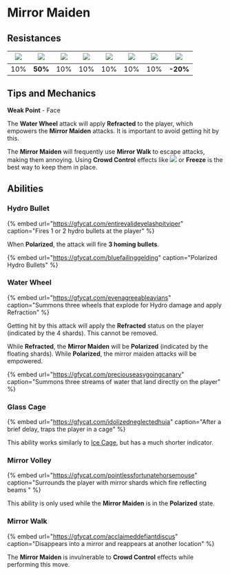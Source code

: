 # Mirror Maiden

## Resistances

| ​​![](https://firebasestorage.googleapis.com/v0/b/gitbook-28427.appspot.com/o/assets%2F-MVAGyyACcSzyzfmgy7f%2Fsync%2F485abc41b72e4fb75fd6cf1b2c21d83a5da9a05c.png?generation=1615182625871961&alt=media) | ​​![](https://firebasestorage.googleapis.com/v0/b/gitbook-28427.appspot.com/o/assets%2F-MVAGyyACcSzyzfmgy7f%2Fsync%2F1a9d730812988c6cd8678f117630d179f689cee0.png?generation=1615182626544397&alt=media) | ​​![](https://firebasestorage.googleapis.com/v0/b/gitbook-28427.appspot.com/o/assets%2F-MVAGyyACcSzyzfmgy7f%2Fsync%2Fe0472b52c548a7162a648c191cad9b7bbdf4498b.png?generation=1615182626170812&alt=media) | ​​![](https://firebasestorage.googleapis.com/v0/b/gitbook-28427.appspot.com/o/assets%2F-MVAGyyACcSzyzfmgy7f%2Fsync%2Fa8efded210241d0c6764e2819b9c750deff8a6d4.png?generation=1615182626278065&alt=media) | ​​![](https://firebasestorage.googleapis.com/v0/b/gitbook-28427.appspot.com/o/assets%2F-MVAGyyACcSzyzfmgy7f%2Fsync%2F68e4777d7c38eb974be29d8260b1f52709a44a26.png?generation=1615182625284983&alt=media) | ​​![](https://firebasestorage.googleapis.com/v0/b/gitbook-28427.appspot.com/o/assets%2F-MVAGyyACcSzyzfmgy7f%2Fsync%2Fcb0b6d83e3899b9d4310fb78ce58ccad28b8c839.png?generation=1615182626007947&alt=media) | ​​![](https://firebasestorage.googleapis.com/v0/b/gitbook-28427.appspot.com/o/assets%2F-MVAGyyACcSzyzfmgy7f%2Fsync%2F347363c813f76f26b0c6c74df49012812f9fe690.png?generation=1615182625760905&alt=media) | ​​![](https://firebasestorage.googleapis.com/v0/b/gitbook-28427.appspot.com/o/assets%2F-MVAGyyACcSzyzfmgy7f%2Fsync%2F7db8ec0e8a47656e2367909ab5d65aa19effb930.png?generation=1615182626144273&alt=media) |
| :---: | :---: | :---: | :---: | :---: | :---: | :---: | :---: |
| 10% | **50%** | 10% | 10% | 10% | 10% | 10% | **-20%** |

## Tips and Mechanics

**Weak Point** - Face

The **Water Wheel** attack will apply **Refracted** to the player, which empowers the **Mirror Maiden** attacks. It is important to avoid getting hit by this.

The **Mirror Maiden** will frequently use **Mirror Walk** to escape attacks, making them annoying. Using **Crowd Control** effects like ![](../../.gitbook/assets/anemo_small.png) or **Freeze** is the best way to keep them in place.

## Abilities

### Hydro Bullet

{% embed url="https://gfycat.com/entirevalideyelashpitviper" caption="Fires 1 or 2 hydro bullets at the player" %}

When **Polarized**, the attack will fire **3 homing bullets**.

{% embed url="https://gfycat.com/bluefailinggelding" caption="Polarized Hydro Bullets" %}

### Water Wheel

{% embed url="https://gfycat.com/evenagreeableavians" caption="Summons three wheels that explode for Hydro damage and apply Refraction" %}

Getting hit by this attack will apply the **Refracted** status on the player \(indicated by the 4 shards\). This cannot be removed.

While **Refracted**, the **Mirror Maiden** will be **Polarized** \(indicated by the floating shards\). While **Polarized**, the mirror maiden attacks will be empowered.

{% embed url="https://gfycat.com/preciouseasygoingcanary" caption="Summons three streams of water that land directly on the player" %}

### Glass Cage

{% embed url="https://gfycat.com/idolizedneglectedhuia" caption="After a brief delay, traps the player in a cage" %}

This ability works similarly to [Ice Cage](../../mechanics/auras/ice-cage.md), but has a much shorter indicator.

### Mirror Volley

{% embed url="https://gfycat.com/pointlessfortunatehorsemouse" caption="Surrounds the player with mirror shards which fire reflecting beams " %}

This ability is only used while the **Mirror Maiden** is in the **Polarized** state.

### Mirror Walk

{% embed url="https://gfycat.com/acclaimeddefiantdiscus" caption="Disappears into a mirror and reappears at another location" %}

The **Mirror Maiden** is invulnerable to **Crowd Control** effects while performing this move.

